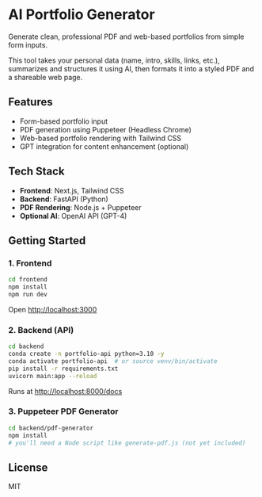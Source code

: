 # AI Portfolio Generator

Generate clean, professional PDF and web-based portfolios from simple form inputs.

This tool takes your personal data (name, intro, skills, links, etc.), summarizes and structures it using AI, then formats it into a styled PDF and a shareable web page.

## Features

- Form-based portfolio input
- PDF generation using Puppeteer (Headless Chrome)
- Web-based portfolio rendering with Tailwind CSS
- GPT integration for content enhancement (optional)

## Tech Stack

- **Frontend**: Next.js, Tailwind CSS  
- **Backend**: FastAPI (Python)  
- **PDF Rendering**: Node.js + Puppeteer  
- **Optional AI**: OpenAI API (GPT-4)

## Getting Started

### 1. Frontend

```bash
cd frontend
npm install
npm run dev
```

Open [http://localhost:3000](http://localhost:3000)

### 2. Backend (API)

```bash
cd backend
conda create -n portfolio-api python=3.10 -y
conda activate portfolio-api  # or source venv/bin/activate
pip install -r requirements.txt
uvicorn main:app --reload
```

Runs at [http://localhost:8000/docs](http://localhost:8000/docs)

### 3. Puppeteer PDF Generator

```bash
cd backend/pdf-generator
npm install
# you'll need a Node script like generate-pdf.js (not yet included)
```

## License

MIT
